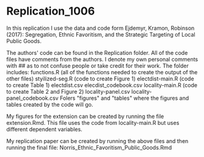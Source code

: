 # Replication_1006

In this replication I use the data and code form Ejdemyr, Kramon, Robinson (2017): Segregation, Ethnic
Favoritism, and the Strategic Targeting of Local Public Goods.  

The authors' code can be found in the Replication folder. All of the code files have comments from the authors.  I denote my own personal comments with ## as to not confuse people or take credit for their work.
  The folder includes:
    functions.R (all of the functions needed to create the output of the other files)
    styilized-seg.R (code to create Figure 1)
    electdist-main.R (code to create Table 1)
    electdist.csv
    elecdist_codebook.csv
    locality-main.R (code to create Table 2 and Figure 2)
    locality-panel.csv
    locality-panel_codebook.csv
    Folers "figures" and "tables" where the figures and tables created by the code will go.
    
    
My figures for the extension can be created by running the file extension.Rmd.  This file uses the code from locality-main.R but uses different dependent variables.

My replication paper can be created by running the above files and then running the final file: Norris_Ethnic_Favoritism_Public_Goods.Rmd
